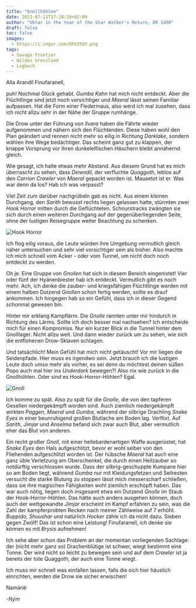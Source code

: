 ```yaml
---
title: "Gnollhöhlen"
date: 2021-07-11T17:18:19+02:00
author: "Uktar in the Year of the Star Walker's Return, DR 1490"
draft: false
toc: false
images:
  - https://i.imgur.com/8hV35UY.png
tags: 
  - Savage Frontier
  - Wildes Grenzland
  - Logbuch
---
```


Alla Arandil Finufaranell,

puh! Nochmal Glück gehabt. _Gumba Kahn_ hat mich nicht entdeckt. Aber die Flüchtlinge sind jetzt noch vorsichtiger und _Maeral_ lässt seinen Familiar aufpassen. Hat die Form einer Fledermaus, also werd ich mal zusehen, dass ich nicht allzu sehr in der Nähe der Gruppe rumhänge.

Die Drow unter der Führung von _Ilvara_ haben die Fährte wieder aufgenommen und nähern sich den Flüchtenden. Diese haben wohl den Plan geändert und rennen nicht mehr so eilig in Richtung _Darklake_, sondern wählen ihre Wege bedächtiger. Das scheint ganz gut zu klappen, der knappe Vorsprung vor ihren dunkelelfischen Häschern bleibt annähernd gleich.

Wie gesagt, ich halte etwas mehr Abstand. Aus diesem Grund hat es mich überrascht zu sehen, dass _Derendil_, der verfluchte _Quaggoth_, leblos auf den _Carrion Crawler_ von _Maeral_ gepackt worden ist. Mausetot ist er. Was war denn da los? Hab ich was verpasst?

Viel Zeit zum darüber nachgrübeln gab es nicht. Aus einem kleinen Durchgang, den _Sarith_ bewusst rechts liegen gelassen hatte, stürmten zwei _Hook Horror_ mitten durch die Geflüchteten. Schnurstracks zwängten sie sich durch einen weiteren Durchgang auf der gegenüberliegenden Seite, ohne der lustigen Reisegruppe weiter Beachtung zu schenken. 

![Hook Horror](https://i.imgur.com/HOaAZLh.png)

Ich flog eilig voraus, die Leute würden ihre Umgebung vermutlich gleich näher untersuchen und sehr viel vorsichtiger sein als bisher. Also machte ich mich schnell vom Acker - oder vom Tunnel, um nicht doch noch entdeckt zu werden.

Oh je. Eine Gruppe von _Gnollen_ hat sich in diesem Bereich eingenistet! Vier oder fünf der Hyänenbiester hab ich entdeckt. Vermutlich gibt es noch mehr. Ach, ich denke die zauber- und kriegsfähigen Flüchtlinge werden mit einem halben Dutzend _Gnollen_ schon fertig werden, sollte es drauf ankommen. Ich hingegen hab so ein Gefühl, dass ich in dieser Gegend schonmal gewesen bin.

Hinter mir erklang Kampflärm. Die _Gnolle_ rannten unter mir hindurch in Richtung des Lärms. Sollte ich doch besser mal nachsehen? Ich entscheide mich für einen Kompromiss. Nur ein kurzer Blick in die Tunnel hinter dem Gnolllager. Nicht allzu weit. Und dann wieder zurück um zu sehen, wie sich die entflohenen Drow-Sklaven schlagen.

Und tatsächlich! Mein Gefühl hat mich nicht getäuscht! Vor mir liegen die Seidenpfade. Hier muss es irgendwo sein. Jetzt brauch ich die lustigen Leute doch umso mehr als vorher, es sei denn du möchtest deinen süßen Popo auch mal hier ins _Underdark_ bewegen?! Also nix wie zurück in die Gnollhöhlen. Oder sind es Hook-Horror-Höhlen? Egal.

![Gnoll](https://i.imgur.com/IoSFsAE.png)

Ich komme zu spät. Also zu spät für die _Gnolle_, die von den tapferen Gesellen niedergekämpft worden sind. Auch ziemlich niedergekämpft wirkten _Paggen_, _Maeral_ und _Gumba_, während der silbrige Drachling _Snake Eyes_ in einer beunruhigend großen Blutlache am Boden lag. Verflixt. Auf _Sarith_, _Jimjar_ und _Anselma_ befand sich zwar auch Blut, aber vermutlich eher das Blut von anderen.

Ein recht großer _Gnoll_, mit einer hellebardenartigen Waffe ausgerüstet, hat _Snake Eyes_ den Hals aufgeschlitzt, bevor er wohl selber von den Fliehenden aufgeschlitzt worden ist. Der hübsche _Maeral_ hat auch eine ganz üble Verletzung am Oberschenkel, die durch einen Heilzauber so notdürftig verschlossen wurde. Dass der silbrig-geschuppte Kumpane hier so am Boden liegt, während _Gumba_ nur mit Kleidungsfetzen und Seilresten versucht die starke Blutung zu stoppen lässt mich messerscharf schließen, dass sie ihre magischen Fähigkeiten wohl ziemlich erschöpft haben. Das war auch nötig, liegen doch insgesamt etwa ein Dutzend _Gnolle_ im Staub der Hook-Horror-Höhlen. Das hätte auch anders ausgehen können, doch auch der wettgewandte _Jimjar_ erscheint im Kampf erfahren zu sein, was die Zahl der kampferprobten Recken nach meiner Zählweise auf 7 erhöht. _Buppido_, _Shuushar_ und natürlich _Hocker_ zähle ich da nicht dazu. Sieben gegen Zwölf! Das ist schon eine Leistung! Finufaranell, ich denke sie können es mit _Brysis_ aufnehmen!

Ich sehe aber schon das Problem an der momentan vorliegenden Sachlage: der (nicht mehr ganz so) Drachenblütige ist schwer, wiegt bestimmt eine Tonne. Der wird nicht so leicht zu bewegen sein und auf dem _Crawler_ ist ja bereits der tote Quaggoth, der auch eine Tonne wiegt.

Ich muss mir schnell was einfallen lassen, falls die sich hier häuslich einrichten, werden die Drow sie sicher erwischen!

Namárië

_-Ným_
